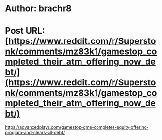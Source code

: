 # Author: brachr8
# Post URL: [https://www.reddit.com/r/Superstonk/comments/mz83k1/gamestop_completed_their_atm_offering_now_debt/](https://www.reddit.com/r/Superstonk/comments/mz83k1/gamestop_completed_their_atm_offering_now_debt/)


https://advancedplays.com/gamestop-gme-completes-equity-offering-program-and-clears-all-debt/